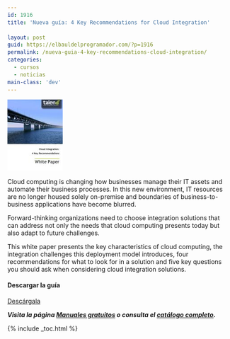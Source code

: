 ```yaml
---
id: 1916
title: 'Nueva guía: 4 Key Recommendations for Cloud Integration'

layout: post
guid: https://elbauldelprogramador.com/?p=1916
permalink: /nueva-guia-4-key-recommendations-cloud-integration/
categories:
  - cursos
  - noticias
main-class: 'dev'
---
```

[<img src="/assets/img/2013/09/WhitePaper_Cloudinte.jpg" alt=" 4 Key Recommendations for Cloud Integration" width="125" height="160" class="alignleft size-full wp-image-1915" />][1]

Cloud computing is changing how businesses manage their IT assets and automate their business processes. In this new environment, IT resources are no longer housed solely on-premise and boundaries of business-to-business applications have become blurred.

Forward-thinking organizations need to choose integration solutions that can address not only the needs that cloud computing presents today but also adapt to future challenges.

This white paper presents the key characteristics of cloud computing, the integration challenges this deployment model introduces, four recommendations for what to look for in a solution and five key questions you should ask when considering cloud integration solutions.

#### Descargar la guía

<div class="btn-success">
  <a href="http://elbauldelprogramador.tradepub.com/free/w_talb42" target="_blank" class="wi-button style-3">Descárgala<i class="icon-download icon-2x"></i></a>
</div>

***Visita la página [Manuales gratuitos][2] o consulta el [catálogo completo][3].*** 



 [1]: http://elbauldelprogramador.tradepub.com/free/w_talb42/prgm.cgi
 [2]: /manuales-gratuitos/
 [3]: http://elbauldelprogramador.tradepub.com/category/information-technology/1207/ "Catálogo completo de Guías gratuítas "

{% include _toc.html %}

